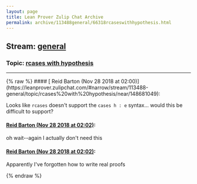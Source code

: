 ```yaml
---
layout: page
title: Lean Prover Zulip Chat Archive 
permalink: archive/113488general/66318rcaseswithhypothesis.html
---
```


## Stream: [general](https://leanprover-community.github.io/archive/113488general/index.html)
### Topic: [rcases with hypothesis](https://leanprover-community.github.io/archive/113488general/66318rcaseswithhypothesis.html)

---

<base href="https://leanprover.zulipchat.com">
{% raw %}
#### [ Reid Barton (Nov 28 2018 at 02:00)](https://leanprover.zulipchat.com/#narrow/stream/113488-general/topic/rcases%20with%20hypothesis/near/148681049):
<p>Looks like <code>rcases</code> doesn't support the <code>cases h : e</code> syntax... would this be difficult to support?</p>

#### [ Reid Barton (Nov 28 2018 at 02:02)](https://leanprover.zulipchat.com/#narrow/stream/113488-general/topic/rcases%20with%20hypothesis/near/148681158):
<p>oh wait--again I actually don't need this</p>

#### [ Reid Barton (Nov 28 2018 at 02:02)](https://leanprover.zulipchat.com/#narrow/stream/113488-general/topic/rcases%20with%20hypothesis/near/148681162):
<p>Apparently I've forgotten how to write real proofs</p>


{% endraw %}
